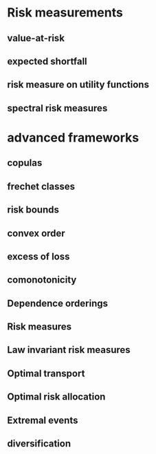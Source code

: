 


# Risk measurements

## value-at-risk

## expected shortfall

## risk measure on utility functions

## spectral risk measures


# advanced frameworks

## copulas

## frechet classes

## risk bounds

## convex order


## excess of loss


## comonotonicity

## Dependence orderings


## Risk measures

## Law invariant risk measures

## Optimal transport

## Optimal risk allocation

## Extremal events

## diversification
